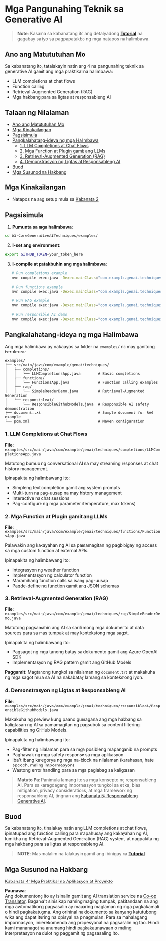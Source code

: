 <!--
CO_OP_TRANSLATOR_METADATA:
{
  "original_hash": "0a27b17f64f598a80b72d93b98b7ed04",
  "translation_date": "2025-07-21T19:13:51+00:00",
  "source_file": "03-CoreGenerativeAITechniques/README.md",
  "language_code": "tl"
}
-->
# Mga Pangunahing Teknik sa Generative AI

>**Note**: Kasama sa kabanatang ito ang detalyadong [**Tutorial**](./TUTORIAL.md) na gagabay sa iyo sa pagpapatakbo ng mga natapos na halimbawa.

## Ano ang Matututuhan Mo
Sa kabanatang ito, tatalakayin natin ang 4 na pangunahing teknik sa generative AI gamit ang mga praktikal na halimbawa:
- LLM completions at chat flows
- Function calling
- Retrieval-Augmented Generation (RAG)
- Mga hakbang para sa ligtas at responsableng AI

## Talaan ng Nilalaman

- [Ano ang Matututuhan Mo](../../../03-CoreGenerativeAITechniques)
- [Mga Kinakailangan](../../../03-CoreGenerativeAITechniques)
- [Pagsisimula](../../../03-CoreGenerativeAITechniques)
- [Pangkalahatang-ideya ng mga Halimbawa](../../../03-CoreGenerativeAITechniques)
  - [1. LLM Completions at Chat Flows](../../../03-CoreGenerativeAITechniques)
  - [2. Mga Function at Plugin gamit ang LLMs](../../../03-CoreGenerativeAITechniques)
  - [3. Retrieval-Augmented Generation (RAG)](../../../03-CoreGenerativeAITechniques)
  - [4. Demonstrasyon ng Ligtas at Responsableng AI](../../../03-CoreGenerativeAITechniques)
- [Buod](../../../03-CoreGenerativeAITechniques)
- [Mga Susunod na Hakbang](../../../03-CoreGenerativeAITechniques)

## Mga Kinakailangan

- Natapos na ang setup mula sa [Kabanata 2](../../../02-SetupDevEnvironment)

## Pagsisimula

1. **Pumunta sa mga halimbawa**:  
```bash
cd 03-CoreGenerativeAITechniques/examples/
```
2. **I-set ang environment**:  
```bash
export GITHUB_TOKEN=your_token_here
```
3. **I-compile at patakbuhin ang mga halimbawa**:  
```bash
   # Run completions example
   mvn compile exec:java -Dexec.mainClass="com.example.genai.techniques.completions.LLMCompletionsApp"
   
   # Run functions example  
   mvn compile exec:java -Dexec.mainClass="com.example.genai.techniques.functions.FunctionsApp"
   
   # Run RAG example
   mvn compile exec:java -Dexec.mainClass="com.example.genai.techniques.rag.SimpleReaderDemo"
   
   # Run responsible AI demo
   mvn compile exec:java -Dexec.mainClass="com.example.genai.techniques.responsibleai.ResponsibleGithubModels"
   ```

## Pangkalahatang-ideya ng mga Halimbawa

Ang mga halimbawa ay nakaayos sa folder na `examples/` na may ganitong istruktura:

```
examples/
├── src/main/java/com/example/genai/techniques/
│   ├── completions/
│   │   └── LLMCompletionsApp.java        # Basic completions 
│   ├── functions/
│   │   └── FunctionsApp.java             # Function calling examples
│   ├── rag/
│   │   └── SimpleReaderDemo.java         # Retrieval-Augmented Generation
│   └── responsibleai/
│       └── ResponsibleGithubModels.java  # Responsible AI safety demonstration
├── document.txt                          # Sample document for RAG example
└── pom.xml                               # Maven configuration
```

### 1. LLM Completions at Chat Flows
**File**: `examples/src/main/java/com/example/genai/techniques/completions/LLMCompletionsApp.java`

Matutong bumuo ng conversational AI na may streaming responses at chat history management.

Ipinapakita ng halimbawang ito:
- Simpleng text completion gamit ang system prompts
- Multi-turn na pag-uusap na may history management
- Interactive na chat sessions
- Pag-configure ng mga parameter (temperature, max tokens)

### 2. Mga Function at Plugin gamit ang LLMs
**File**: `examples/src/main/java/com/example/genai/techniques/functions/FunctionsApp.java`

Palawakin ang kakayahan ng AI sa pamamagitan ng pagbibigay ng access sa mga custom function at external APIs.

Ipinapakita ng halimbawang ito:
- Integrasyon ng weather function
- Implementasyon ng calculator function  
- Maramihang function calls sa isang pag-uusap
- Pagde-define ng function gamit ang JSON schemas

### 3. Retrieval-Augmented Generation (RAG)
**File**: `examples/src/main/java/com/example/genai/techniques/rag/SimpleReaderDemo.java`

Matutong pagsamahin ang AI sa sarili mong mga dokumento at data sources para sa mas tumpak at may kontekstong mga sagot.

Ipinapakita ng halimbawang ito:
- Pagsagot ng mga tanong batay sa dokumento gamit ang Azure OpenAI SDK
- Implementasyon ng RAG pattern gamit ang GitHub Models

**Paggamit**: Magtanong tungkol sa nilalaman ng `document.txt` at makakuha ng mga sagot mula sa AI na nakabatay lamang sa kontekstong iyon.

### 4. Demonstrasyon ng Ligtas at Responsableng AI
**File**: `examples/src/main/java/com/example/genai/techniques/responsibleai/ResponsibleGithubModels.java`

Makakuha ng preview kung paano gumagana ang mga hakbang sa kaligtasan ng AI sa pamamagitan ng pagsubok sa content filtering capabilities ng GitHub Models.

Ipinapakita ng halimbawang ito:
- Pag-filter ng nilalaman para sa mga posibleng mapanganib na prompts
- Paghawak ng mga safety response sa mga aplikasyon
- Iba't ibang kategorya ng mga na-block na nilalaman (karahasan, hate speech, maling impormasyon)
- Wastong error handling para sa mga paglabag sa kaligtasan

> **Matuto Pa**: Panimula lamang ito sa mga konsepto ng responsableng AI. Para sa karagdagang impormasyon tungkol sa etika, bias mitigation, privacy considerations, at mga framework ng responsableng AI, tingnan ang [Kabanata 5: Responsableng Generative AI](../05-ResponsibleGenAI/README.md).

## Buod

Sa kabanatang ito, tinalakay natin ang LLM completions at chat flows, ipinatupad ang function calling para mapahusay ang kakayahan ng AI, lumikha ng Retrieval-Augmented Generation (RAG) system, at nagpakita ng mga hakbang para sa ligtas at responsableng AI.

> **NOTE**: Mas malalim na talakayin gamit ang ibinigay na [**Tutorial**](./TUTORIAL.md)

## Mga Susunod na Hakbang

[Kabanata 4: Mga Praktikal na Aplikasyon at Proyekto](../04-PracticalSamples/README.md)

**Paunawa**:  
Ang dokumentong ito ay isinalin gamit ang AI translation service na [Co-op Translator](https://github.com/Azure/co-op-translator). Bagama't sinisikap naming maging tumpak, pakitandaan na ang mga awtomatikong pagsasalin ay maaaring maglaman ng mga pagkakamali o hindi pagkakatugma. Ang orihinal na dokumento sa kanyang katutubong wika ang dapat ituring na opisyal na pinagmulan. Para sa mahalagang impormasyon, inirerekomenda ang propesyonal na pagsasalin ng tao. Hindi kami mananagot sa anumang hindi pagkakaunawaan o maling interpretasyon na dulot ng paggamit ng pagsasaling ito.